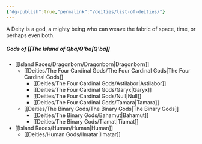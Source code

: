 ```yaml
---
{"dg-publish":true,"permalink":"/deities/list-of-deities/"}
---
```



A Deity is a god, a mighty being who can weave the fabric of space, time, or perhaps even both.

##### Gods of [[The Island of Qba/Q'ba\|Q'ba]]
- [[Island Races/Dragonborn/Dragonborn\|Dragonborn]]
	- [[Deities/The Four Cardinal Gods/The Four Cardinal Gods\|The Four Cardinal Gods]]
		- [[Deities/The Four Cardinal Gods/Astilabor\|Astilabor]]
		- [[Deities/The Four Cardinal Gods/Garyx\|Garyx]]
		- [[Deities/The Four Cardinal Gods/Null\|Null]]
		- [[Deities/The Four Cardinal Gods/Tamara\|Tamara]]
	- [[Deities/The Binary Gods/The Binary Gods\|The Binary Gods]]
		- [[Deities/The Binary Gods/Bahamut\|Bahamut]]
		- [[Deities/The Binary Gods/Tiamat\|Tiamat]]
- [[Island Races/Human/Human\|Human]]
	- [[Deities/Human Gods/Ilmatar\|Ilmatar]]
